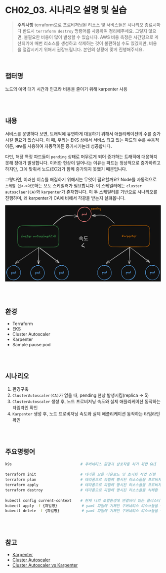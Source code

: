 # CH02_03. 시나리오 설명 및 실습
> **주의사항**
terraform으로 프로비저닝된 리소스 및 서비스들은 시나리오 종료시마다 반드시 `terraform destroy` 명령어를 사용하여 정리해주세요. 그렇지 않으면, 불필요한 비용이 많이 발생할 수 있습니다. AWS 비용 측정은 시간당으로 계산되기에 매번 리소스를 생성하고 삭제하는 것이 불편하실 수도 있겠지만, 비용을 절감시키기 위해서 권장드립니다. 본인의 상황에 맞게 진행해주세요.

<br>

## 챕터명

노드의 예약 대기 시간과 인프라 비용을 줄이기 위해 karpenter 사용

<br><br>

## 내용

서비스를 운영하다 보면, 트래픽에 유연하게 대응하기 위해서 애플리케이션의 수를 증가시킬 필요가 있습니다.
이 때, 우리는 EKS 상에서 서비스 되고 있는 파드의 수를 수동적이든, `HPA`를 사용하여 자동적이든 증가시키는데 성공합니다.  

다만, 해당 특정 파드들이 `pending` 상태로 머무르게 되어 증가하는 트래픽에 대응하지 못해 장애가 발생합니다.
이러한 현상이 일어나는 이유는 파드는 정상적으로 증가하려고 하지만, 그에 맞춰서 노드(EC2)가 함께 증가되지 못했기 때문입니다.  

그렇다면, 이러한 이슈를 해결하기 위해서는 무엇이 필요할까요? Node를 자동적으로 `스케일 인<->아웃`하는 오토 스케일러가 필요합니다. 이 스케일러에는 `cluster autosclaer(CA)`와 `karpenter`가 존재합니다. 이 두 스케일러를 기반으로 시나리오를 진행하며, 왜 karpenter가 CA에 비해서 각광을 받는지 살펴봅니다.

![karpenter_ca](../../images/01-senario.png)

<br><br>

## 환경

- Terraform
- EKS
- Cluster Autoscaler
- Karpenter
- Sample pause pod

<br><br>

## 시나리오

1. 환경구축
2. `ClusterAutoscaler(CA)`가 없을 때, pending 현상 발생시킴(replica -> 5)
3. `ClusterAutoscaler` 생성 후, 노드 프로비저닝 속도와 실제 애플리케이션 동작하는 타임라인 확인
4. `Karpenter` 생성 후, 노드 프로비저닝 속도와 실제 애플리케이션 동작하는 타임라인 확인

<br><br>

## 주요명령어

```bash
k9s                               # 쿠버네티스 환경과 상호작용 하기 위한 GUI

terraform init                    # 테라폼 모듈 다운로드 및 초기화 작업 진행
terraform plan                    # 테라폼으로 파일에 명시된 리소스들을 프로비저닝 하기 전 확인단계
terraform apply                   # 테라폼으로 파일에 명시된 리소스들을 프로비저닝
terraform destroy                 # 테라폼으로 파일에 명시된 리소스들을 삭제함

kubectl config current-context    # 현재 나의 로컬환경에 연결되어 있는 클러스터 확인
kubectl apply -f {파일명}           # yaml 파일에 기재된 쿠버네티스 리소스들을 생성
kubectl delete -f {파일명}          # yaml 파일에 기재된 쿠버네티스 리소스들을 삭제
```

<br><br>

## 참고
- [Karpenter](https://karpenter.sh/)
- [Cluster Autoscaler](https://github.com/kubernetes/autoscaler/blob/master/cluster-autoscaler/cloudprovider/aws/README.md)
- [Cluster Autoscaler vs Karpenter](https://www.eksworkshop.com/docs/autoscaling/compute/)